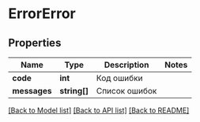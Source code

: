 # ErrorError

## Properties
Name | Type | Description | Notes
------------ | ------------- | ------------- | -------------
**code** | **int** | Код ошибки | 
**messages** | **string[]** | Список ошибок | 

[[Back to Model list]](../README.md#documentation-for-models) [[Back to API list]](../README.md#documentation-for-api-endpoints) [[Back to README]](../README.md)

